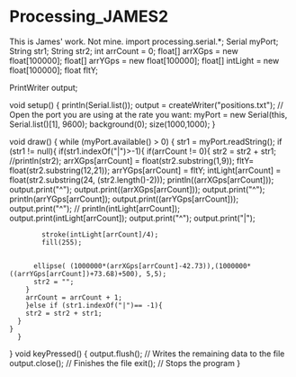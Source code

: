 Processing_JAMES2
=================

This is James' work. Not mine.
import processing.serial.*;
Serial myPort;
String str1;
String str2;
int arrCount = 0;
float[] arrXGps = new float[100000];
float[] arrYGps = new float[100000];
float[] intLight = new float[100000];
float fltY;

PrintWriter output;

void setup() {
  println(Serial.list());
   output = createWriter("positions.txt"); 
  // Open the port you are using at the rate you want:
  myPort = new Serial(this, Serial.list()[1], 9600);
  background(0);
  size(1000,1000);
}

void draw() {
  while (myPort.available() > 0)  {
   str1 = myPort.readString();
    if (str1 != null){
      if(str1.indexOf("|")>-1){
        if(arrCount != 0){
          str2 = str2 + str1;
          //println(str2);
          arrXGps[arrCount] = float(str2.substring(1,9));
          fltY= float(str2.substring(12,21));
          arrYGps[arrCount] = fltY;
          intLight[arrCount] = float(str2.substring(24, (str2.length()-2)));
          println((arrXGps[arrCount]));
          output.print("^");
          output.print((arrXGps[arrCount]));
          output.print("^");
          println(arrYGps[arrCount]);
          output.print((arrYGps[arrCount]));
          output.print("^");
         // println(intLight[arrCount]);
          output.print(intLight[arrCount]);
          output.print("^");
          output.print("|");
          
           
            stroke(intLight[arrCount]/4);
            fill(255);
         
          
          ellipse( (1000000*(arrXGps[arrCount]-42.73)),(1000000*((arrYGps[arrCount])+73.68)+500), 5,5);
          str2 = "";
        }
        arrCount = arrCount + 1;
        }else if (str1.indexOf("|")== -1){
        str2 = str2 + str1;
      }
    }
      }
      
   

  }
     void keyPressed() {
  output.flush();  // Writes the remaining data to the file
  output.close();  // Finishes the file
  exit();  // Stops the program
}
